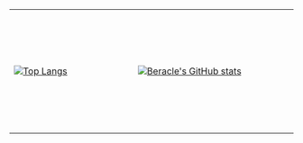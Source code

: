 
<table width="100%">
<tr style="border: none;">
<td valign="middle" width="350px" height="220px" border="0" style="border: none;">

[![Top Langs](https://github-readme-stats.vercel.app/api/top-langs/?username=Beracle)](https://github.com/anuraghazra/github-readme-stats)

</td>
  
<td valign="middle" width="450px" height="220px">
  
[![Beracle's GitHub stats](https://github-readme-stats.vercel.app/api?username=Beracle)](https://github.com/anuraghazra/github-readme-stats)

</td>
</tr>
</table>
